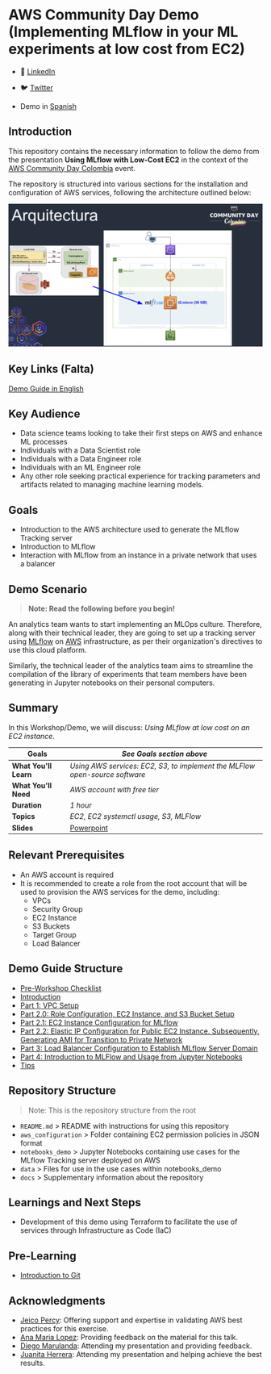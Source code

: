 # AWS Community Day Demo (Implementing MLflow in your ML experiments at low cost from EC2)

- 💼 [LinkedIn](https://www.linkedin.com/in/kamymartinez/)
- 🐦 [Twitter](https://twitter.com/kamynz16)

- Demo in [Spanish](https://github.com/KamyNz/awscomunityday2023/tree/demo_spanish)

## Introduction

This repository contains the necessary information to follow the demo from the presentation **Using MLflow with Low-Cost EC2** in the context of the [AWS Community Day Colombia](https://awscommunitydaycolombia.splashthat.com/) event.

The repository is structured into various sections for the installation and configuration of AWS services, following the architecture outlined below:

![Arquitectura](./docs/readme/Arquitecturav2.png)

## Key Links (Falta)

[Demo Guide in English]()

## Key Audience
- Data science teams looking to take their first steps on AWS and enhance ML processes
- Individuals with a Data Scientist role
- Individuals with a Data Engineer role
- Individuals with an ML Engineer role
- Any other role seeking practical experience for tracking parameters and artifacts related to managing machine learning models.

## Goals
- Introduction to the AWS architecture used to generate the MLflow Tracking server
- Introduction to MLflow
- Interaction with MLflow from an instance in a private network that uses a balancer

## Demo Scenario
> **Note: Read the following before you begin!**

An analytics team wants to start implementing an MLOps culture. Therefore, along with their technical leader, they are going to set up a tracking server using [MLflow](https://mlflow.org/docs/latest/what-is-mlflow.html) on [AWS](https://docs.aws.amazon.com/wellarchitected/latest/machine-learning-lens/well-architected-machine-learning.html) infrastructure, as per their organization's directives to use this cloud platform.

Similarly, the technical leader of the analytics team aims to streamline the compilation of the library of experiments that team members have been generating in Jupyter notebooks on their personal computers.

## Summary

In this Workshop/Demo, we will discuss: *Using MLflow at low cost on an EC2 instance*.

| **Goals**        | *See Goals section above*   |
| ----------------- | --------------------------- |
| **What You'll Learn**     | *Using AWS services: EC2, S3, to implement the MLFlow open-source software*  |
| **What You'll Need**  | *AWS account with free tier*   |
| **Duration**  | *1 hour*   |
| **Topics**  | *EC2, EC2 systemctl usage, S3, MLFlow*   |
| **Slides** | [Powerpoint](slides.pptx) |

## Relevant Prerequisites
- An AWS account is required
- It is recommended to create a role from the root account that will be used to provision the AWS services for the demo, including:
   - VPCs
   - Security Group
   - EC2 Instance
   - S3 Buckets
   - Target Group
   - Load Balancer

## Demo Guide Structure
- [Pre-Workshop Checklist](docs/extra_md/part_tips.md)
- [Introduction](https://docs.google.com/document/d/1Z1-JeTC9gg58TH4lwZOdo67CkA6W0z8fDMJapOrs8Tg/edit?usp=sharing)
- [Part 1: VPC Setup](https://docs.google.com/document/d/1Z1-JeTC9gg58TH4lwZOdo67CkA6W0z8fDMJapOrs8Tg/edit?usp=sharing)
- [Part 2.0: Role Configuration, EC2 Instance, and S3 Bucket Setup](https://docs.google.com/document/d/1Z1-JeTC9gg58TH4lwZOdo67CkA6W0z8fDMJapOrs8Tg/edit?usp=sharing)
- [Part 2.1: EC2 Instance Configuration for MLflow](https://docs.google.com/document/d/1Z1-JeTC9gg58TH4lwZOdo67CkA6W0z8fDMJapOrs8Tg/edit?usp=sharing)
- [Part 2.2: Elastic IP Configuration for Public EC2 Instance. Subsequently, Generating AMI for Transition to Private Network](https://docs.google.com/document/d/1Z1-JeTC9gg58TH4lwZOdo67CkA6W0z8fDMJapOrs8Tg/edit?usp=sharing)
- [Part 3: Load Balancer Configuration to Establish MLflow Server Domain](https://docs.google.com/document/d/1Z1-JeTC9gg58TH4lwZOdo67CkA6W0z8fDMJapOrs8Tg/edit?usp=sharing)
- [Part 4: Introduction to MLFlow and Usage from Jupyter Notebooks](https://docs.google.com/document/d/1Z1-JeTC9gg58TH4lwZOdo67CkA6W0z8fDMJapOrs8Tg/edit?usp=sharing)
- [Tips](https://docs.google.com/document/d/1Z1-JeTC9gg58TH4lwZOdo67CkA6W0z8fDMJapOrs8Tg/edit?usp=sharing)

## Repository Structure
> Note: This is the repository structure from the root

- `README.md` > README with instructions for using this repository
- `aws_configuration` > Folder containing EC2 permission policies in JSON format
- `notebooks_demo` > Jupyter Notebooks containing use cases for the MLflow Tracking server deployed on AWS
- `data` > Files for use in the use cases within notebooks_demo
- `docs` > Supplementary information about the repository

## Learnings and Next Steps

- Development of this demo using Terraform to facilitate the use of services through Infrastructure as Code (IaC)
  
## Pre-Learning

- [Introduction to Git](https://www.youtube.com/watch?v=uR6G2v_WsRA&ab_channel=DavidMahler)

## Acknowledgments

- [Jeico Percy](https://www.linkedin.com/in/jeico-percy-ing-redes/): Offering support and expertise in validating AWS best practices for this exercise.
- [Ana Maria Lopez](https://www.linkedin.com/in/amlopez81/): Providing feedback on the material for this talk.
- [Diego Marulanda](https://www.linkedin.com/in/diegomarulandabarrientos/): Attending my presentation and providing feedback.
- [Juanita Herrera](https://www.linkedin.com/in/juanita-herrera-9152b2172/): Attending my presentation and helping achieve the best results.



